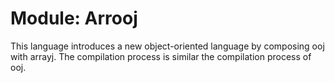 # Module: Arrooj

This language introduces a new object-oriented language by composing ooj with
arrayj. The compilation process is similar the compilation process of ooj.
